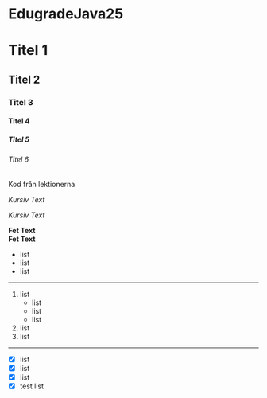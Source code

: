 # EdugradeJava25

# Titel 1

## Titel 2

### Titel 3

#### Titel 4

##### Titel 5

###### Titel 6

Kod från lektionerna

_Kursiv Text_

*Kursiv Text*

__Fet Text__  
**Fet Text**

- list
- list
- list
---
1. list
    - list
    - list
    - list 
2. list
3. list
---
- [x] list
- [x] list
- [x] list
- [x] test list